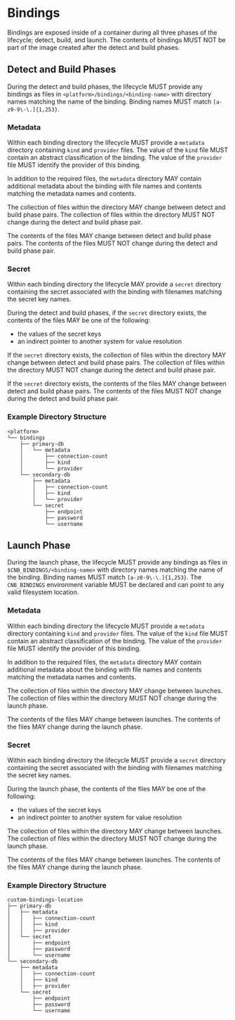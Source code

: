 # Bindings
Bindings are exposed inside of a container during all three phases of the lifecycle; detect, build, and launch.  The contents of bindings MUST NOT be part of the image created after the detect and build phases.

## Detect and Build Phases
During the detect and build phases, the lifecycle MUST provide any bindings as files in `<platform>/bindings/<binding-name>` with directory names matching the name of the binding.  Binding names MUST match `[a-z0-9\-\.]{1,253}`.

### Metadata
Within each binding directory the lifecycle MUST provide a `metadata` directory containing `kind` and `provider` files.  The value of the `kind` file MUST contain an abstract classification of the binding.  The value of the `provider` file MUST identify the provider of this binding.

In addition to the required files, the `metadata` directory MAY contain additional metadata about the binding with file names and contents matching the metadata names and contents.

The collection of files within the directory MAY change between detect and build phase pairs.  The collection of files within the directory MUST NOT change during the detect and build phase pair.

The contents of the files MAY change between detect and build phase pairs.  The contents of the files MUST NOT change during the detect and build phase pair.

### Secret
Within each binding directory the lifecycle MAY provide a `secret` directory containing the secret associated with the binding with filenames matching the secret key names.

During the detect and build phases, if the `secret` directory exists, the contents of the files MAY be one of the following:

* the values of the secret keys
* an indirect pointer to another system for value resolution

If the `secret` directory exists, the collection of files within the directory MAY change between detect and build phase pairs.  The collection of files within the directory MUST NOT change during the detect and build phase pair.

If the `secret` directory exists, the contents of the files MAY change between detect and build phase pairs.  The contents of the files MUST NOT change during the detect and build phase pair.


### Example Directory Structure
```plain
<platform>
└── bindings
    ├── primary-db
    │   └── metadata
    │       ├── connection-count
    │       ├── kind
    │       └── provider
    └── secondary-db
        ├── metadata
        │   ├── connection-count
        │   ├── kind
        │   └── provider
        └── secret
            ├── endpoint
            ├── password
            └── username
```

## Launch Phase
During the launch phase, the lifecycle MUST provide any bindings as files in `$CNB_BINDINGS/<binding-name>` with directory names matching the name of the binding.  Binding names MUST match `[a-z0-9\-\.]{1,253}`.  The `CNB_BINDINGS` environment variable MUST be declared and can point to any valid filesystem location.

### Metadata
Within each binding directory the lifecycle MUST provide a `metadata` directory containing `kind` and `provider` files.  The value of the `kind` file MUST contain an abstract classification of the binding.  The value of the `provider` file MUST identify the provider of this binding.

In addition to the required files, the `metadata` directory MAY contain additional metadata about the binding with file names and contents matching the metadata names and contents.

The collection of files within the directory MAY change between launches.  The collection of files within the directory MUST NOT change during the launch phase.

The contents of the files MAY change between launches.  The contents of the files MAY change during the launch phase.

### Secret
Within each binding directory the lifecycle MUST provide a `secret` directory containing the secret associated with the binding with filenames matching the secret key names.

During the launch phase, the contents of the files MAY be one of the following:

* the values of the secret keys
* an indirect pointer to another system for value resolution

The collection of files within the directory MAY change between launches.  The collection of files within the directory MUST NOT change during the launch phase.

The contents of the files MAY change between launches.  The contents of the files MAY change during the launch phase.

### Example Directory Structure
```plain
custom-bindings-location
├── primary-db
│   ├── metadata
│   │   ├── connection-count
│   │   ├── kind
│   │   ├── provider
│   └── secret
│       ├── endpoint
│       ├── password
│       └── username
└── secondary-db
    ├── metadata
    │   ├── connection-count
    │   ├── kind
    │   ├── provider
    └── secret
        ├── endpoint
        ├── password
        └── username
```
